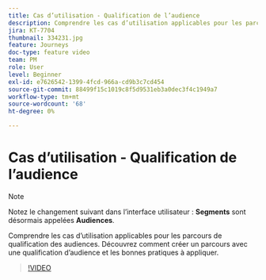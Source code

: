 ```yaml
---
title: Cas d’utilisation - Qualification de l’audience
description: Comprendre les cas d’utilisation applicables pour les parcours de qualification des audiences. Découvrez comment créer un parcours avec une qualification d’audience et les bonnes pratiques à appliquer.
jira: KT-7704
thumbnail: 334231.jpg
feature: Journeys
doc-type: feature video
team: PM
role: User
level: Beginner
exl-id: e7626542-1399-4fcd-966a-cd9b3c7cd454
source-git-commit: 88499f15c1019c8f5d9531eb3a0dec3f4c1949a7
workflow-type: tm+mt
source-wordcount: '68'
ht-degree: 0%

---
```


# Cas d’utilisation - Qualification de l’audience

>[!NOTE]
>Notez le changement suivant dans l’interface utilisateur : **Segments** sont désormais appelées **Audiences**.

Comprendre les cas d’utilisation applicables pour les parcours de qualification des audiences. Découvrez comment créer un parcours avec une qualification d’audience et les bonnes pratiques à appliquer.

>[!VIDEO](https://video.tv.adobe.com/v/334231?quality=12&learn=on)
